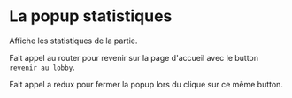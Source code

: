 <h1>La popup statistiques</h1>

Affiche les statistiques de la partie.

Fait appel au router pour revenir sur la page d'accueil avec le button <code>revenir au lobby</code>.

Fait appel a redux pour fermer la popup lors du clique sur ce même button.
